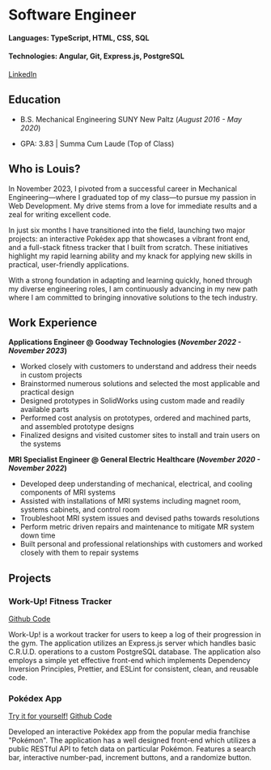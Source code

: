 # Software Engineer

#### Languages: TypeScript, HTML, CSS, SQL
#### Technologies: Angular, Git, Express.js, PostgreSQL

[LinkedIn](https://www.linkedin.com/in/louis-pate-913154127/)

## Education
- B.S. Mechanical Engineering SUNY New Paltz (_August 2016 - May 2020_)								       		

- GPA: 3.83 | Summa Cum Laude (Top of Class)

## Who is Louis?
In November 2023, I pivoted from a successful career in Mechanical Engineering—where I graduated top of my class—to pursue my passion in Web Development. My drive stems from a love for immediate results and a zeal for writing excellent code.

In just six months I have transitioned into the field, launching two major projects: an interactive Pokédex app that showcases a vibrant front end, and a full-stack fitness tracker that I built from scratch. These initiatives highlight my rapid learning ability and my knack for applying new skills in practical, user-friendly applications.

With a strong foundation in adapting and learning quickly, honed through my diverse engineering roles, I am continuously advancing in my new path where I am committed to bringing innovative solutions to the tech industry.
 

## Work Experience
**Applications Engineer @ Goodway Technologies 
(_November 2022 - November 2023_)**
- Worked closely with customers to understand and address their needs in custom projects
- Brainstormed numerous solutions and selected the most applicable and practical design
- Designed prototypes in SolidWorks using custom made and readily available parts
-  Performed cost analysis on prototypes, ordered and machined parts, and assembled prototype designs
-  Finalized designs and visited customer sites to install and train users on the systems

**MRI Specialist Engineer @ General Electric Healthcare 
(_November 2020 - November 2022_)**
- Developed deep understanding of mechanical, electrical, and cooling components of MRI systems
- Assisted with installations of MRI systems including magnet room, systems cabinets, and control room
- Troubleshoot MRI system issues and devised paths towards resolutions
- Perform metric driven repairs and maintenance to mitigate MR system down time
- Built personal and professional relationships with customers and worked closely with them to repair systems


## Projects
### Work-Up! Fitness Tracker
[Github Code](https://github.com/Lucid-17/workup2)

Work-Up! is a workout tracker for users to keep a log of their progression in the gym. The application utilizes an Express.js server which handles basic C.R.U.D. operations to a custom PostgreSQL database.
The application also employs a simple yet effective front-end which implements Dependency Inversion Principles, Prettier, and ESLint for consistent, clean, and reusable code. 


### Pokédex App
[Try it for yourself!](https://lucid-17.github.io/pokedex_app/pokedex_app/)
[Github Code](https://github.com/Lucid-17/pokedex_app)

Developed an interactive Pokédex app from the popular media franchise "Pokémon". The application has a well designed front-end which utilizes a public RESTful API to fetch data on particular Pokémon. 
Features a search bar, interactive number-pad, increment buttons, and a randomize button.  
